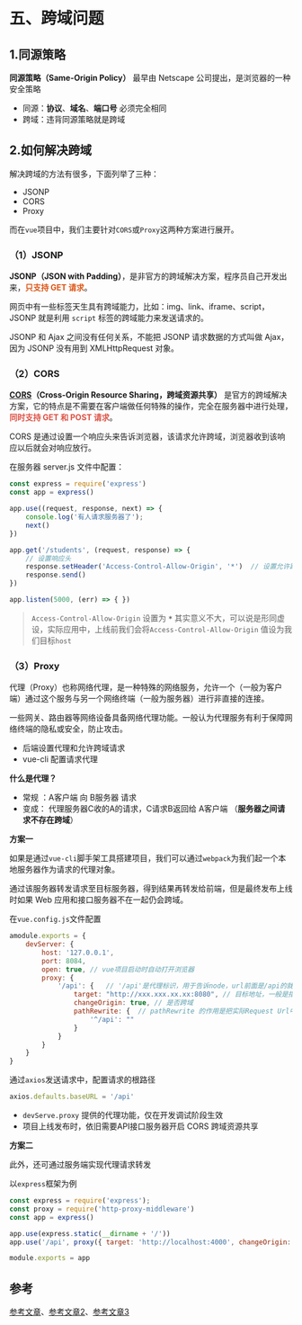 # 五、跨域问题

## 1.同源策略

**同源策略（Same-Origin Policy）** 最早由 Netscape 公司提出，是浏览器的一种安全策略

- 同源：**协议**、**域名**、**端口号** 必须完全相同
- 跨域：违背同源策略就是跨域



## 2.如何解决跨域

解决跨域的方法有很多，下面列举了三种：

- JSONP
- CORS
- Proxy

而在`vue`项目中，我们主要针对`CORS`或`Proxy`这两种方案进行展开。

### （1）JSONP

**JSONP（JSON with Padding）**，是非官方的跨域解决方案，程序员自己开发出来，<strong style="color:#DD5415">只支持 GET 请求</strong>。

网页中有一些标签天生具有跨域能力，比如：img、link、iframe、script，JSONP 就是利用 `script` 标签的跨域能力来发送请求的。

JSONP 和 Ajax 之间没有任何关系，不能把 JSONP 请求数据的方式叫做 Ajax，因为 JSONP 没有用到 XMLHttpRequest 对象。



### （2）CORS

**[CORS](https://developer.mozilla.org/zh-CN/docs/Web/HTTP/Access_control_CORS)（Cross-Origin Resource Sharing，跨域资源共享）** 是官方的跨域解决方案，它的特点是不需要在客户端做任何特殊的操作，完全在服务器中进行处理，<strong style="color:#DD5145">同时支持 GET 和 POST 请求</strong>。

CORS 是通过设置一个响应头来告诉浏览器，该请求允许跨域，浏览器收到该响应以后就会对响应放行。

在服务器 server.js 文件中配置：

```javascript
const express = require('express')
const app = express()

app.use((request, response, next) => {
	console.log('有人请求服务器了');
	next()
})

app.get('/students', (request, response) => {
    // 设置响应头
	response.setHeader('Access-Control-Allow-Origin', '*')	// 设置允许跨域
	response.send()
})

app.listen(5000, (err) => { })
```

> `Access-Control-Allow-Origin` 设置为 **`*`** 其实意义不大，可以说是形同虚设，实际应用中，上线前我们会将`Access-Control-Allow-Origin` 值设为我们目标`host`

### （3）Proxy

代理（Proxy）也称网络代理，是一种特殊的网络服务，允许一个（一般为客户端）通过这个服务与另一个网络终端（一般为服务器）进行非直接的连接。

一些网关、路由器等网络设备具备网络代理功能。一般认为代理服务有利于保障网络终端的隐私或安全，防止攻击。

- 后端设置代理和允许跨域请求
- vue-cli 配置请求代理

**什么是代理？**

- 常规 ：A客户端 向 B服务器 请求
- 变成： 代理服务器C收的A的请求，C请求B返回给 A客户端 （**服务器之间请求不存在跨域**）

**方案一**

如果是通过`vue-cli`脚手架工具搭建项目，我们可以通过`webpack`为我们起一个本地服务器作为请求的代理对象。

通过该服务器转发请求至目标服务器，得到结果再转发给前端，但是最终发布上线时如果 Web 应用和接口服务器不在一起仍会跨域。

在`vue.config.js`文件配置

```js
amodule.exports = {
    devServer: {
        host: '127.0.0.1',
        port: 8084,
        open: true, // vue项目启动时自动打开浏览器
        proxy: {
            '/api': {	// '/api'是代理标识，用于告诉node，url前面是/api的就是使用代理的
                target: "http://xxx.xxx.xx.xx:8080", // 目标地址，一般是指后台服务器地址
                changeOrigin: true, // 是否跨域
                pathRewrite: {	// pathRewrite 的作用是把实际Request Url中的'/api'用""代替
                    '^/api': "" 
                }
            }
        }
    }
}
```

通过`axios`发送请求中，配置请求的根路径

```js
axios.defaults.baseURL = '/api'
```

- `devServe.proxy` 提供的代理功能，仅在开发调试阶段生效
- 项目上线发布时，依旧需要API接口服务器开启 CORS 跨域资源共享

**方案二**

此外，还可通过服务端实现代理请求转发

以`express`框架为例

```js
const express = require('express');
const proxy = require('http-proxy-middleware')
const app = express()

app.use(express.static(__dirname + '/'))
app.use('/api', proxy({ target: 'http://localhost:4000', changeOrigin: false }))

module.exports = app
```



## 参考

[参考文章](https://vue3js.cn/interview/vue/cors.html)、[参考文章2](https://blog.csdn.net/qq_45334976/article/details/125113481)、[参考文章3](https://blog.csdn.net/qq_52822043/article/details/124438656)